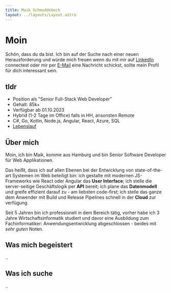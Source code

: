 ```yaml
---
title: Maik Schmaddebeck
layout: ../layouts/Layout.astro
---
```


# Moin

Schön, dass du da bist. Ich bin auf der Suche nach einer neuen Herausforderung und würde mich freuen wenn du mit mir auf [LinkedIn](https://www.linkedin.com/in/maik-schmaddebeck/) connectest oder mir per [E-Mail](mailto:maik.schmaddebeck@icloud.com) eine Nachricht schickst, sollte mein Profil für dich interessant sein.

## tldr
- Position als "Senior Full-Stack Web Developer"
- Gehalt: 85k+
- Verfügbar ab 01.10.2023
- Hybrid (1-2 Tage im Office) falls in HH, ansonsten Remote
- C#, Go, Kotlin, Node.js, Angular, React, Azure, SQL
- [Lebenslauf](/cv)

## Über mich

Moin, ich bin Maik, komme aus Hamburg und bin Senior Software Developer für Web Applikationen.

Das heißt, dass ich auf allen Ebenen bei der Entwicklung von state-of-the-art Systemen im Web beteiligt bin: ich gestalte mit modernen JS-Frameworks wie React oder Angular das **User Interface**; ich stelle die server-seitige Geschäftslogik per **API** bereit; ich plane das **Datenmodell** und greife effizient darauf zu - am liebsten code-first; ich stelle das ganze dem Anwender mit Build und Release Pipelines schnell in der **Cloud** zur verfügung.

Seit 5 Jahren bin ich professionell in dem Bereich tätig, vorher habe ich 3 Jahre Wirtschaftsinformatik studiert und davor eine Ausbildung zum Fachinformatiker: Anwendungsentwicklung abgeschlossen - beides mit *sehr guten* Noten.

## Was mich begeistert

..

## Was ich suche

..
